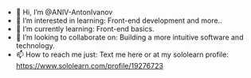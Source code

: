 - 👋 Hi, I’m @ANIV-AntonIvanov
- 👀 I’m interested in learning: Front-end development and more..
- 🌱 I’m currently learning: Front-end basics. 
- 💞️ I’m looking to collaborate on: Building a more intuitive software and technology. 
- 📫 How to reach me just: Text me here or at my sololearn profile: https://www.sololearn.com/profile/19276723
<!---
ANIV-AntonIvanov/ANIV-AntonIvanov is a ✨ special ✨ repository because its `README.md` (this file) appears on your GitHub profile.
You can click the Preview link to take a look at your changes.
--->
